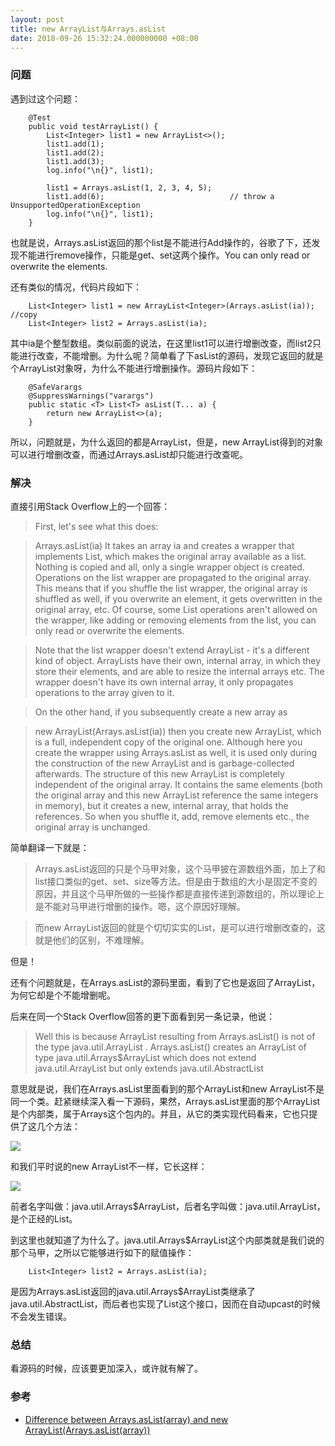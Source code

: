 ```yaml
---
layout: post
title: new ArrayList与Arrays.asList
date: 2018-09-26 15:32:24.000000000 +08:00
---
```

### 问题

遇到过这个问题：

```
    @Test
    public void testArrayList() {
        List<Integer> list1 = new ArrayList<>();
        list1.add(1);
        list1.add(2);
        list1.add(3);
        log.info("\n{}", list1);
        
        list1 = Arrays.asList(1, 2, 3, 4, 5);
        list1.add(6);                            // throw a UnsupportedOperationException
        log.info("\n{}", list1);
    }
```

也就是说，Arrays.asList返回的那个list是不能进行Add操作的，谷歌了下，还发现不能进行remove操作，只能是get、set这两个操作。You can only read or overwrite the elements.

还有类似的情况，代码片段如下：

```
    List<Integer> list1 = new ArrayList<Integer>(Arrays.asList(ia));  //copy
    List<Integer> list2 = Arrays.asList(ia);
```

其中ia是个整型数组。类似前面的说法，在这里list1可以进行增删改查，而list2只能进行改查，不能增删。为什么呢？简单看了下asList的源码，发现它返回的就是个ArrayList对象呀，为什么不能进行增删操作。源码片段如下：

```
    @SafeVarargs
    @SuppressWarnings("varargs")
    public static <T> List<T> asList(T... a) {
        return new ArrayList<>(a);
    }
```

所以，问题就是，为什么返回的都是ArrayList，但是，new ArrayList得到的对象可以进行增删改查，而通过Arrays.asList却只能进行改查呢。


### 解决

直接引用Stack Overflow上的一个回答：

> First, let's see what this does:

> Arrays.asList(ia)
It takes an array ia and creates a wrapper that implements List<Integer>, which makes the original array available as a list. Nothing is copied and all, only a single wrapper object is created. Operations on the list wrapper are propagated to the original array. This means that if you shuffle the list wrapper, the original array is shuffled as well, if you overwrite an element, it gets overwritten in the original array, etc. Of course, some List operations aren't allowed on the wrapper, like adding or removing elements from the list, you can only read or overwrite the elements.

> Note that the list wrapper doesn't extend ArrayList - it's a different kind of object. ArrayLists have their own, internal array, in which they store their elements, and are able to resize the internal arrays etc. The wrapper doesn't have its own internal array, it only propagates operations to the array given to it.

> On the other hand, if you subsequently create a new array as

> new ArrayList<Integer>(Arrays.asList(ia))
then you create new ArrayList, which is a full, independent copy of the original one. Although here you create the wrapper using Arrays.asList as well, it is used only during the construction of the new ArrayList and is garbage-collected afterwards. The structure of this new ArrayList is completely independent of the original array. It contains the same elements (both the original array and this new ArrayList reference the same integers in memory), but it creates a new, internal array, that holds the references. So when you shuffle it, add, remove elements etc., the original array is unchanged.

简单翻译一下就是：
> Arrays.asList返回的只是个马甲对象，这个马甲披在源数组外面，加上了和list接口类似的get、set、size等方法。但是由于数组的大小是固定不变的原因，并且这个马甲所做的一些操作都是直接传递到源数组的，所以理论上是不能对马甲进行增删的操作。嗯，这个原因好理解。

> 而new ArrayList返回的就是个切切实实的List，是可以进行增删改查的，这就是他们的区别，不难理解。

但是！

还有个问题就是，在Arrays.asList的源码里面，看到了它也是返回了ArrayList，为何它却是个不能增删呢。

后来在同一个Stack Overflow回答的更下面看到另一条记录，他说：

> Well this is because ArrayList resulting from Arrays.asList() is not of the type java.util.ArrayList . Arrays.asList() creates an ArrayList of type java.util.Arrays$ArrayList which does not extend java.util.ArrayList but only extends java.util.AbstractList

意思就是说，我们在Arrays.asList里面看到的那个ArrayList和new ArrayList不是同一个类。赶紧继续深入看一下源码，果然，Arrays.asList里面的那个ArrayList是个内部类，属于Arrays这个包内的。并且，从它的类实现代码看来，它也只提供了这几个方法：

![](http://orstu229n.bkt.clouddn.com/java.util.Arrays$ArrayList.png)

和我们平时说的new ArrayList不一样，它长这样：

![](http://orstu229n.bkt.clouddn.com/java.util.ArrayList.png)

前者名字叫做：java.util.Arrays$ArrayList，后者名字叫做：java.util.ArrayList，是个正经的List。

到这里也就知道了为什么了。java.util.Arrays$ArrayList这个内部类就是我们说的那个马甲，之所以它能够进行如下的赋值操作：

```
    List<Integer> list2 = Arrays.asList(ia);
```

是因为Arrays.asList返回的java.util.Arrays$ArrayList类继承了java.util.AbstractList，而后者也实现了List这个接口，因而在自动upcast的时候不会发生错误。

### 总结

看源码的时候，应该要更加深入，或许就有解了。

### 参考
- [Difference between Arrays.asList(array) and new ArrayList<Integer>(Arrays.asList(array))](https://stackoverflow.com/questions/16748030/difference-between-arrays-aslistarray-and-new-arraylistintegerarrays-aslist)